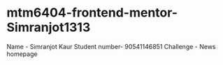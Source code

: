# mtm6404-frontend-mentor-Simranjot1313
Name - Simranjot Kaur
Student number- 90541146851
Challenge - News homepage
